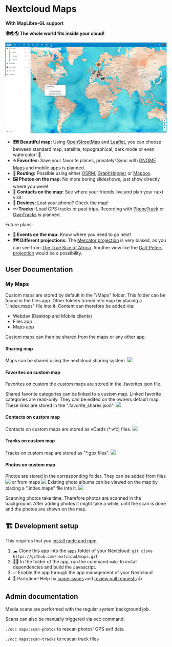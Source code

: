 # Nextcloud Maps

**With MapLibre-GL support**

**🌍🌏🌎 The whole world fits inside your cloud!**

![](screenshots/screenshot1.png)

- **🗺 Beautiful map:** Using [OpenStreetMap](https://www.openstreetmap.org) and [Leaflet](https://leafletjs.com), you can choose between standard map, satellite, topographical, dark mode or even watercolor! 🎨
- **⭐ Favorites:** Save your favorite places, privately! Sync with [GNOME Maps](https://github.com/nextcloud/maps/issues/30) and mobile apps is planned.
- **🧭 Routing:** Possible using either [OSRM](http://project-osrm.org), [GraphHopper](https://www.graphhopper.com) or [Mapbox](https://www.mapbox.com).
- **🖼 Photos on the map:** No more boring slideshows, just show directly where you were!
- **🙋 Contacts on the map:** See where your friends live and plan your next visit.
- **📱 Devices:** Lost your phone? Check the map!
- **〰 Tracks:** Load GPS tracks or past trips. Recording with [PhoneTrack](https://f-droid.org/en/packages/net.eneiluj.nextcloud.phonetrack/) or [OwnTracks](https://owntracks.org) is planned.

Future plans:
- **📆 Events on the map:** Know where you need to go next!
- **🗺 Different projections:** The [Mercator projection](https://en.wikipedia.org/wiki/Mercator_projection) is very biased, as you can see from [The True Size of Africa](http://kai.sub.blue/en/africa.html). Another view like the [Gall-Peters projection](https://en.wikipedia.org/wiki/Gall%E2%80%93Peters_projection) would be a possibility.

## User Documentation
### My Maps
Custom maps are stored by default in the "/Maps" folder. This folder can be found in the
files app. Other folders turned into map by placing a ".index.maps" file into it.
Content can therefore be added via:
 - Webdav (Desktop and Mobile clients)
 - Files app
 - Maps app

Custom maps can then be shared from the maps or any other app.

#### Sharing map
Maps can be shared using the nextcloud sharing system.
![](screenshots/shareMap.gif)

#### Favorites on custom map
Favorites on custom the custom maps are stored in the .favorites.json file.

Shared favorite categories can be linked to a custom map.
Linked favorite categories are read-only.
They can be edited on the owners default map.
These links are stored in the ".favorite_shares.json".
![](screenshots/addFavorites.gif)


#### Contacts on custom map
Contacts on custom maps are stored as vCards (*.vfc) files.
![](screenshots/addContacts.gif)

#### Tracks on custom map
Tracks on custom map are stored as "*.gpx files".
![](screenshots/addTracks.gif)

#### Photos on custom map
Photos are stored in the corresponding folder.
They can be added from files
![](screenshots/addPhotosFromFiles.gif)
or from maps
![](screenshots/addPhotosFromMap.gif)
Existing photo albums can be viewed
on the map by placing a ".index.maps" file into it.
![](screenshots/photoAlbumOnMap.gif)

Scanning photos take time. Therefore photos are scanned in the background.
After adding photos it might take a while,
until the scan is done and the photos are shown on the map.

## 🏗 Development setup

This requires that you [install node and npm](https://www.npmjs.com/get-npm).

1. ☁ Clone this app into the `apps` folder of your Nextcloud: `git clone https://github.com/nextcloud/maps.git`
2. 👩‍💻 In the folder of the app, run the command `make` to install dependencies and build the Javascript.
3. ✅ Enable the app through the app management of your Nextcloud
4. 🎉 Partytime! Help fix [some issues](https://github.com/nextcloud/maps/issues) and [review pull requests](https://github.com/nextcloud/maps/pulls) 👍

## Admin documentation

Media scans are performed with the regular system background job.

Scans can also be manually triggered via occ command:


`./occ maps:scan-photos` to rescan photos' GPS exif data

`./occ maps:scan-tracks` to rescan track files
